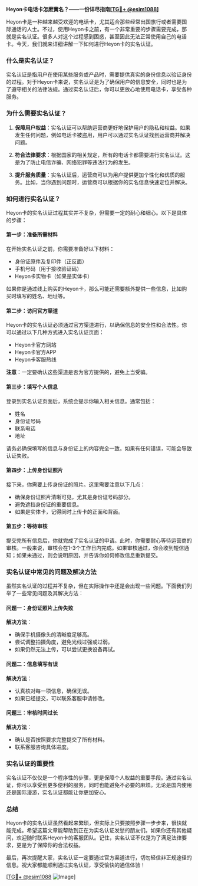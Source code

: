 **Heyon卡电话卡怎麽實名？——一份详尽指南[[TG💪+ @esim1088](https://t.me/s/esim1088)]**

Heyon卡是一种越来越受欢迎的电话卡，尤其适合那些经常出国旅行或者需要国际通话的人士。不过，使用Heyon卡之前，有一个非常重要的步骤需要完成，那就是实名认证。很多人对这个过程感到困惑，甚至因此无法正常使用自己的电话卡。今天，我们就来详细讲解一下如何进行Heyon卡的实名认证。

### 什么是实名认证？

实名认证是指用户在使用某些服务或产品时，需要提供真实的身份信息以验证身份的过程。对于Heyon卡来说，实名认证是为了确保用户的信息安全，同时也是为了遵守相关的法律法规。通过实名认证后，你可以更放心地使用电话卡，享受各种服务。

### 为什么需要实名认证？

1. **保障用户权益**：实名认证可以帮助运营商更好地保护用户的隐私和权益。如果发生任何问题，例如电话卡被盗用，用户可以通过实名认证找到运营商并解决问题。
   
2. **符合法律要求**：根据国家的相关规定，所有的电话卡都需要进行实名认证。这是为了防止电信诈骗、网络犯罪等违法行为的发生。

3. **提升服务质量**：实名认证后，运营商可以为用户提供更加个性化和优质的服务。比如，当你遇到问题时，运营商可以根据你的实名信息快速定位并解决。

### 如何进行实名认证？

Heyon卡的实名认证过程其实并不复杂，但需要一定的耐心和细心。以下是具体的步骤：

#### 第一步：准备所需材料

在开始实名认证之前，你需要准备好以下材料：

- 身份证原件及复印件（正反面）
- 手机号码（用于接收验证码）
- Heyon卡实物卡（如果是实体卡）

如果你是通过线上购买的Heyon卡，那么可能还需要额外提供一些信息，比如购买时填写的姓名、地址等。

#### 第二步：访问官方渠道

Heyon卡的实名认证必须通过官方渠道进行，以确保信息的安全性和合法性。你可以通过以下几种方式进入实名认证页面：

- Heyon卡官方网站
- Heyon卡官方APP
- Heyon卡客服热线

**注意**：一定要确认这些渠道是否为官方提供的，避免上当受骗。

#### 第三步：填写个人信息

登录到实名认证页面后，系统会提示你输入相关信息。通常包括：

- 姓名
- 身份证号码
- 联系电话
- 地址

请务必确保填写的信息与身份证上的内容完全一致。如果有任何错误，可能会导致认证失败。

#### 第四步：上传身份证照片

接下来，你需要上传身份证的照片。这里需要注意以下几点：

- 确保身份证照片清晰可见，尤其是身份证号码部分。
- 避免遮挡身份证的重要信息。
- 如果是实体卡，记得同时上传卡的正面和背面。

#### 第五步：等待审核

提交完所有信息后，你就完成了实名认证的申请。此时，你需要耐心等待运营商的审核。一般来说，审核会在1-3个工作日内完成。如果审核通过，你会收到短信通知；如果未通过，则会说明原因，并告诉你如何修改信息重新提交。

### 实名认证中常见的问题及解决方法

虽然实名认证的过程并不复杂，但在实际操作中还是会出现一些问题。下面我们列举了一些常见问题及其解决方法：

#### 问题一：身份证照片上传失败

**解决方法**：
- 确保手机摄像头的清晰度足够高。
- 尝试调整拍摄角度，避免光线过强或过弱。
- 如果仍然无法上传，可以尝试更换设备再试。

#### 问题二：信息填写有误

**解决方法**：
- 认真核对每一项信息，确保无误。
- 如果已经提交，可以联系客服申请修改。

#### 问题三：审核时间过长

**解决方法**：
- 确认是否按照要求完整提交了所有材料。
- 联系客服咨询具体进度。

### 实名认证的重要性

实名认证不仅仅是一个程序性的步骤，更是保障个人权益的重要手段。通过实名认证，你可以享受到更多便利的服务，同时也能避免不必要的麻烦。无论是国内使用还是国际漫游，实名认证都能让你更加安心。

### 总结

Heyon卡的实名认证虽然看起来繁琐，但实际上只要按照步骤一步步来，很快就能完成。希望这篇文章能帮助到正在为实名认证发愁的朋友们。如果你还有其他疑问，欢迎随时联系Heyon卡的客服团队。记住，实名认证不仅是为了满足法律要求，更是为了保障你的合法权益。

最后，再次提醒大家，实名认证一定要通过官方渠道进行，切勿轻信非正规途径的信息。祝大家都能顺利通过实名认证，享受愉快的通信体验！

[[TG💪+ @esim1088](https://t.me/s/esim1088) ![Image](https://i.postimg.cc/4NQfJmqS/Snipaste-2025-05-13-00-14-12.png)]